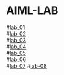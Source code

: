 # AIML-LAB
#[lab_01](https://github.com/Sony-Dodla/AIML-LAB/blob/main/AIML_Assignment_1.ipynb)\
#[lab_02](https://github.com/Sony-Dodla/AIML-LAB/blob/main/AIML_Assignment2.ipynb)\
#[lab_03](https://github.com/Sony-Dodla/AIML-LAB/blob/main/AIMLAssignment_3.ipynb)\
#[lab_04](https://github.com/Sony-Dodla/AIML-LAB/blob/main/AIML_ASSIGNMENT_4.ipynb)\
#[lab_05](https://github.com/Sony-Dodla/AIML-LAB/blob/main/AIML_Assignment_5.ipynb)\
#[lab_06](https://github.com/Sony-Dodla/AIML-LAB/blob/main/AIML_LAB_6.ipynb)\
#[lab_07](https://github.com/Sony-Dodla/AIML-LAB/blob/main/AIML_Assignment_7.ipynb)
#[lab-08](https://github.com/Sony-Dodla/AIML-LAB/blob/main/Assignment_8(AIML).ipynb)
